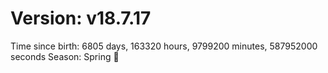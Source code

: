 # Version: v18.7.17
Time since birth: 6805 days, 163320 hours, 9799200 minutes, 587952000 seconds
Season: Spring 🌸
